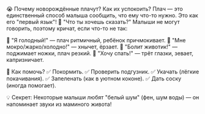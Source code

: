 😭 Почему новорождённые плачут? Как их успокоить?
Плач — это единственный способ малыша сообщить, что ему что-то нужно. Это как его "первый язык"!
🤔 "Что ты хочешь сказать?"
Малыши не могут говорить, поэтому кричат, если что-то не так:

🔹 "Я голодный!" — плач ритмичный, ребёнок причмокивает.
🔹 "Мне мокро/жарко/холодно!" — хнычет, ёрзает.
🔹 "Болит животик!" — поджимает ножки, плач резкий.
🔹 "Хочу спать!" — трёт глазки, зевает, капризничает.

🤗 Как помочь?
✅ Покормить.
✅ Проверить подгузник.
✅ Укачать (лёгкие покачивания).
✅ Запеленать (как в уютном коконе).
✅ Дать соску (иногда помогает).

💡 Секрет: Некоторые малыши любят "белый шум" (фен, шум воды) — он напоминает звуки из маминого живота!